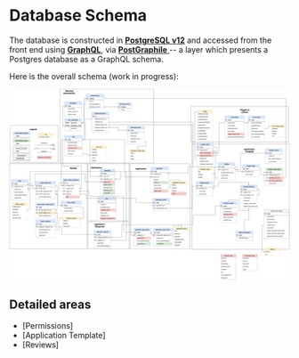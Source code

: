 # Database Schema

The database is constructed in [**PostgreSQL v12**](https://www.postgresql.org/) and accessed from the front end using [**GraphQL**](https://graphql.org/learn/), via [**PostGraphile** ](https://www.graphile.org/postgraphile/) -- a layer which presents a Postgres database as a GraphQL schema.

Here is the overall schema (work in progress):

![Database Schema](images/database-schema-wip.png)

## Detailed areas

- [Permissions]
- [Application Template]
- [Reviews]
